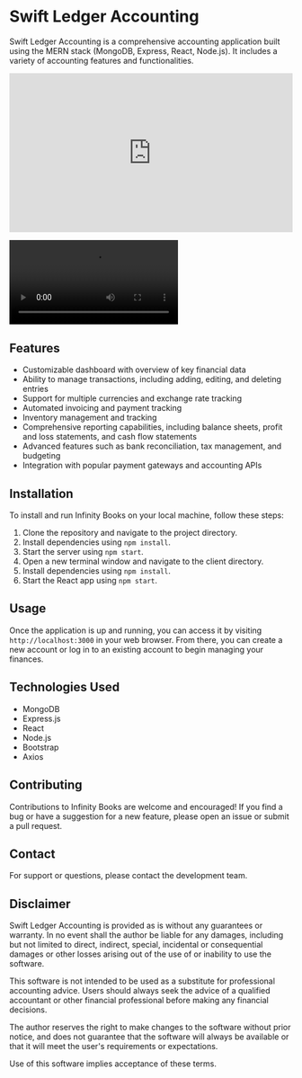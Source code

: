 # Swift Ledger Accounting

Swift Ledger Accounting is a comprehensive accounting application built using the MERN stack (MongoDB, Express, React, Node.js). It includes a variety of accounting features and functionalities.

<div style="position: relative; overflow: hidden; padding-top: 56.25%;"><iframe src="https://share.synthesia.io/embeds/videos/1d536999-287b-475e-bff2-7dd7a7e7045d" loading="lazy" title="Synthesia video player - Your AI video" allow="encrypted-media; fullscreen;" style="position: absolute; width: 100%; height: 100%; top: 0; left: 0; border: none; padding: 0; margin: 0; overflow:hidden;"></iframe></div>


![](https://synthesia-ttv-data.s3.amazonaws.com/video_data/1d536999-287b-475e-bff2-7dd7a7e7045d/transfers/target_transfer.mp4)



## Features

- Customizable dashboard with overview of key financial data
- Ability to manage transactions, including adding, editing, and deleting entries
- Support for multiple currencies and exchange rate tracking
- Automated invoicing and payment tracking
- Inventory management and tracking
- Comprehensive reporting capabilities, including balance sheets, profit and loss statements, and cash flow statements
- Advanced features such as bank reconciliation, tax management, and budgeting
- Integration with popular payment gateways and accounting APIs

## Installation

To install and run Infinity Books on your local machine, follow these steps:

1. Clone the repository and navigate to the project directory.
2. Install dependencies using `npm install`.
3. Start the server using `npm start`.
4. Open a new terminal window and navigate to the client directory.
5. Install dependencies using `npm install`.
6. Start the React app using `npm start`.

## Usage

Once the application is up and running, you can access it by visiting `http://localhost:3000` in your web browser. From there, you can create a new account or log in to an existing account to begin managing your finances.

## Technologies Used

- MongoDB
- Express.js
- React
- Node.js
- Bootstrap
- Axios

## Contributing

Contributions to Infinity Books are welcome and encouraged! If you find a bug or have a suggestion for a new feature, please open an issue or submit a pull request.

## Contact

For support or questions, please contact the development team.

## Disclaimer

Swift Ledger Accounting is provided as is without any guarantees or warranty. In no event shall the author be liable for any damages, including but not limited to direct, indirect, special, incidental or consequential damages or other losses arising out of the use of or inability to use the software.

This software is not intended to be used as a substitute for professional accounting advice. Users should always seek the advice of a qualified accountant or other financial professional before making any financial decisions.

The author reserves the right to make changes to the software without prior notice, and does not guarantee that the software will always be available or that it will meet the user's requirements or expectations.

Use of this software implies acceptance of these terms.
